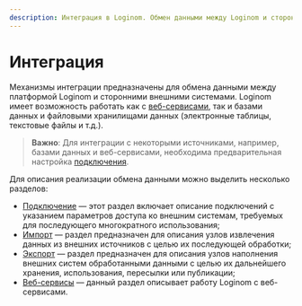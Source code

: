 ```yaml
---
description: Интеграция в Loginom. Обмен данными между Loginom и сторонними внешними системами. Описание разделов.
---
```

# Интеграция

Механизмы интеграции предназначены для обмена данными между платформой Loginom и сторонними внешними системами. Loginom имеет возможность  работать как с [веб-сервисами](./web-services/README.md), так и базами данных и файловыми хранилищами данных (электронные таблицы, текстовые файлы и т.д.).

> **Важно**:
> Для интеграции с некоторыми источниками, например, базами данных и веб-сервисами, необходима предварительная настройка [подключения](./connections/README.md).

Для описания реализации обмена данными можно выделить несколько разделов:

* [Подключение](./connections/README.md) — этот раздел включает описание подключений с указанием параметров доступа ко внешним системам, требуемых для последующего многократного использования;
* [Импорт](./import/README.md) — раздел предназначен для описания узлов извлечения данных из внешних источников с целью их последующей обработки;
* [Экспорт](./export/README.md) — раздел предназначен для описания узлов наполнения внешних систем обработанными данными с целью их дальнейшего хранения, использования, пересылки или публикации;
* [Веб-сервисы](./web-services/README.md) — данный раздел описывает работу Loginom с веб-сервисами.